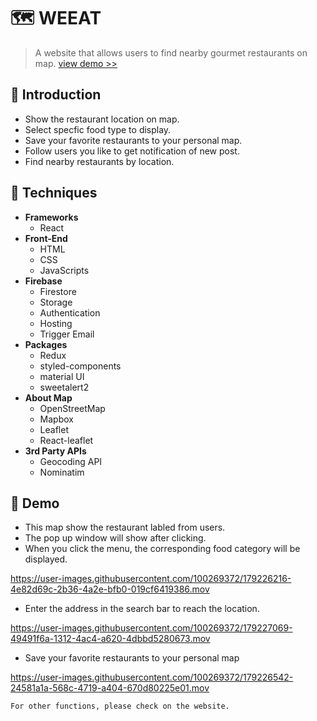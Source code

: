 # :world_map: WEEAT
> A website that allows users to find nearby gourmet restaurants on map. [view demo >>](http://we-eat-473c4.web.app)


## :rocket: Introduction
- Show the restaurant location on map.
- Select specfic food type to display.
- Save your favorite restaurants to your personal map.
- Follow users you like to get notification of new post.
- Find nearby restaurants by location.

## :rocket: Techniques
- **Frameworks**
    - React
- **Front-End**
    - HTML
    - CSS
    - JavaScripts
- **Firebase**
    - Firestore
    - Storage
    - Authentication
    - Hosting
    - Trigger Email
- **Packages**
    - Redux
    - styled-components
    - material UI
    - sweetalert2
- **About Map**
    - OpenStreetMap
    - Mapbox
    - Leaflet
    - React-leaflet
- **3rd Party APIs**
    - Geocoding API
    - Nominatim
    
## :rocket: Demo
- This map show the restaurant labled from users.
- The pop up window will show after clicking.
- When you click the menu, the corresponding food category will be displayed.




https://user-images.githubusercontent.com/100269372/179226216-4e82d69c-2b36-4a2e-bfb0-019cf6419386.mov



- Enter the address in the search bar to reach the location.


https://user-images.githubusercontent.com/100269372/179227069-49491f6a-1312-4ac4-a620-4dbbd5280673.mov




- Save your favorite restaurants to your personal map



https://user-images.githubusercontent.com/100269372/179226542-24581a1a-568c-4719-a404-670d80225e01.mov


`For other functions, please check on the website.`






